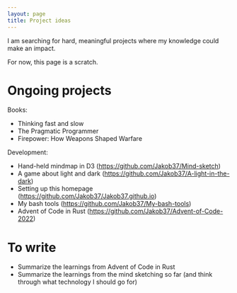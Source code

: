 ```yaml
---
layout: page
title: Project ideas
---
```


I am searching for hard, meaningful projects where my knowledge could make an impact.

For now, this page is a scratch.

# Ongoing projects

Books:

* Thinking fast and slow
* The Pragmatic Programmer
* Firepower: How Weapons Shaped Warfare

Development:

* Hand-held mindmap in D3 (https://github.com/Jakob37/Mind-sketch)
* A game about light and dark (https://github.com/Jakob37/A-light-in-the-dark)
* Setting up this homepage (https://github.com/Jakob37/Jakob37.github.io)
* My bash tools (https://github.com/Jakob37/My-bash-tools)
* Advent of Code in Rust (https://github.com/Jakob37/Advent-of-Code-2022)

# To write

* Summarize the learnings from Advent of Code in Rust
* Summarize the learnings from the mind sketching so far (and think through what technology I should go for)